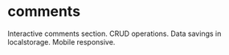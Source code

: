 # comments

Interactive comments section. CRUD operations. Data savings in localstorage. Mobile responsive.

